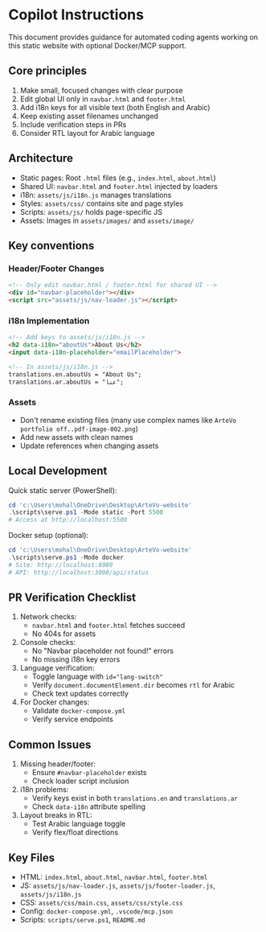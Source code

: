# Copilot Instructions

This document provides guidance for automated coding agents working on this static website with optional Docker/MCP support.

## Core principles

1. Make small, focused changes with clear purpose
2. Edit global UI only in `navbar.html` and `footer.html`
3. Add i18n keys for all visible text (both English and Arabic)
4. Keep existing asset filenames unchanged
5. Include verification steps in PRs
6. Consider RTL layout for Arabic language

## Architecture

- Static pages: Root `.html` files (e.g., `index.html`, `about.html`)
- Shared UI: `navbar.html` and `footer.html` injected by loaders
- i18n: `assets/js/i18n.js` manages translations
- Styles: `assets/css/` contains site and page styles
- Scripts: `assets/js/` holds page-specific JS
- Assets: Images in `assets/images/` and `assets/image/`

## Key conventions

### Header/Footer Changes

```html
<!-- Only edit navbar.html / footer.html for shared UI -->
<div id="navbar-placeholder"></div>
<script src="assets/js/nav-loader.js"></script>
```

### i18n Implementation

```html
<!-- Add keys to assets/js/i18n.js -->
<h2 data-i18n="aboutUs">About Us</h2>
<input data-i18n-placeholder="emailPlaceholder">

<!-- In assets/js/i18n.js -->
translations.en.aboutUs = "About Us";
translations.ar.aboutUs = "عنا";
```

### Assets

- Don't rename existing files (many use complex names like `ArteVo portfolio off..pdf-image-002.png`)
- Add new assets with clean names
- Update references when changing assets

## Local Development

Quick static server (PowerShell):

```powershell
cd 'c:\Users\mohal\OneDrive\Desktop\ArteVo-website'
.\scripts\serve.ps1 -Mode static -Port 5500
# Access at http://localhost:5500
```

Docker setup (optional):

```powershell
cd 'c:\Users\mohal\OneDrive\Desktop\ArteVo-website'
.\scripts\serve.ps1 -Mode docker
# Site: http://localhost:8080
# API: http://localhost:3000/api/status
```

## PR Verification Checklist

1. Network checks:
   - `navbar.html` and `footer.html` fetches succeed
   - No 404s for assets
2. Console checks:
   - No "Navbar placeholder not found!" errors
   - No missing i18n key errors
3. Language verification:
   - Toggle language with `id="lang-switch"`
   - Verify `document.documentElement.dir` becomes `rtl` for Arabic
   - Check text updates correctly
4. For Docker changes:
   - Validate `docker-compose.yml`
   - Verify service endpoints

## Common Issues

1. Missing header/footer:
   - Ensure `#navbar-placeholder` exists
   - Check loader script inclusion
2. i18n problems:
   - Verify keys exist in both `translations.en` and `translations.ar`
   - Check `data-i18n` attribute spelling
3. Layout breaks in RTL:
   - Test Arabic language toggle
   - Verify flex/float directions

## Key Files

- HTML: `index.html`, `about.html`, `navbar.html`, `footer.html`
- JS: `assets/js/nav-loader.js`, `assets/js/footer-loader.js`, `assets/js/i18n.js`
- CSS: `assets/css/main.css`, `assets/css/style.css`
- Config: `docker-compose.yml`, `.vscode/mcp.json`
- Scripts: `scripts/serve.ps1`, `README.md`
